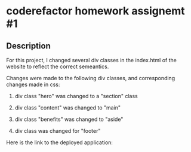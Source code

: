 # coderefactor homework assignemt #1

## Description 

For this project, I changed several div classes in the index.html of the website to reflect the correct semeantics.

Changes were made to the following div classes, and corresponding changes made in css:

1. div class "hero" was changed to a "section" class

2. div class "content" was changed to "main"

3. div class "benefits" was changed to "aside"

4. div class was changed for "footer"


Here is the link to the deployed application:


